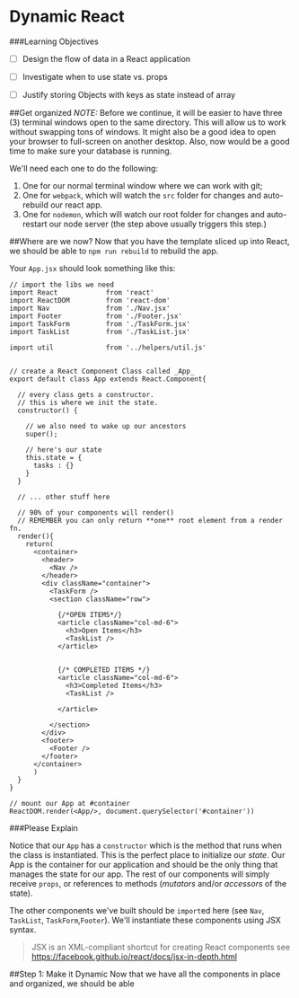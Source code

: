 # Dynamic React

###Learning Objectives
 - [ ] Design the flow of data in a React application
 - [ ] Investigate when to use state vs. props
 - [ ] Justify storing Objects with keys as state instead of array


##Get organized
_NOTE:_ Before we continue, it will be easier to have three (3) terminal windows open to the same directory. This will allow us to work without swapping tons of windows. It might also be a good idea to open your browser to full-screen on another desktop. Also, now would be a good time to make sure your database is running. 

We'll need each one to do the following:
 1. One for our normal terminal window where we can work with git; 
 2. One for `webpack`, which will watch the `src` folder for changes and auto-rebuild our react app. 
 3. One for `nodemon`, which will watch our root folder for changes and auto-restart our node server (the step above usually triggers this step.) 
 
##Where are we now?
Now that you have the template sliced up into React, we should be able to `npm run rebuild` to rebuild the app. 

Your `App.jsx` should look something like this:

```
// import the libs we need
import React            from 'react'
import ReactDOM         from 'react-dom'
import Nav              from './Nav.jsx'
import Footer           from './Footer.jsx'
import TaskForm         from './TaskForm.jsx'
import TaskList         from './TaskList.jsx'

import util             from '../helpers/util.js'


// create a React Component Class called _App_
export default class App extends React.Component{

  // every class gets a constructor.
  // this is where we init the state.
  constructor() {

    // we also need to wake up our ancestors
    super();

    // here's our state
    this.state = {
      tasks : {}
    }
  }

  // ... other stuff here

  // 90% of your components will render()
  // REMEMBER you can only return **one** root element from a render fn.
  render(){
    return(
      <container>
        <header>
          <Nav />
        </header>
        <div className="container">
          <TaskForm />
          <section className="row">

            {/*OPEN ITEMS*/}
            <article className="col-md-6">
              <h3>Open Items</h3>
              <TaskList />
            </article>


            {/* COMPLETED ITEMS */}
            <article className="col-md-6">
              <h3>Completed Items</h3>
              <TaskList />

            </article>

          </section>
        </div>
        <footer>
          <Footer />
        </footer>
      </container>
      )
  }
}

// mount our App at #container
ReactDOM.render(<App/>, document.querySelector('#container'))

```

###Please Explain

Notice that our `App` has a `constructor` which is the method that runs when the class is instantiated. This is the perfect place to initialize our _state_. Our App is the container for our application and should be the only thing that manages the state for our app. The rest of our components will simply receive `props`, or references to methods (_mutators_ and/or _accessors_ of the state). 

The other components we've built should be `import`ed here (see `Nav`, `TaskList`, `TaskForm`,`Footer`). We'll instantiate these components using JSX syntax.
> JSX is an XML-compliant shortcut for creating React components
> see https://facebook.github.io/react/docs/jsx-in-depth.html



##Step 1: Make it Dynamic
Now that we have all the components in place and organized, we should be able  

